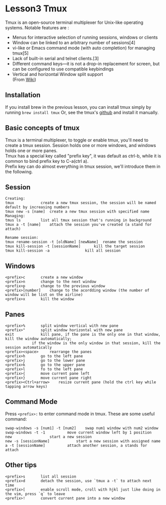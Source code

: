 # Lesson3 Tmux
Tmux is an open-source terminal multiplexer for Unix-like operating systems.
Notable features are :
- Menus for interactive selection of running sessions, windows or clients
- Window can be linked to an arbitrary number of sessions[4]
- vi-like or Emacs command mode (with auto completion) for managing tmux[5]
- Lack of built-in serial and telnet clients.[3]
- Different command keys—it is not a drop-in replacement for screen, but can be configured to use compatible keybindings
- Vertical and horizontal Window split support  
(From [Wiki](https://en.wikipedia.org/wiki/Tmux))

## Installation
If you install brew in the previous lesson, you can install tmux simply by running `brew install tmux`
Or, see the tmux's [github](https://github.com/tmux/tmux) and install it manually.

## Basic concepts of tmux 
Tmux is a terminal multiplexer, to toggle or enable tmux, you'll need to create a tmux session. Session holds one or more windows, and windows holds one or more panes.  
Tmux has a special key called "prefix key", it was default as ctrl-b, while it is common to bind prefix key to C-a(ctrl a).  
Prefix key can do almost everything in tmux session, we'll introduce them in the following.  

## Session
```
Creating: 
tmux			create a new tmux session, the session will be named default by increasing numbers
tmux new -s [name]	create a new tmux session with specified name
Managing: 
tmus ls			list all tmux session that's running in background
tmux a -t [name] 	attach the session you've created (a stand for attach)
```
```
Rename session: 
tmux rename-session -t [oldName] [newName]	rename the session
tmux kill-session -t [sessionName]		kill the target session
tmux kill-session -a 				kill all session
```
## Windows
```
<prefix>c		create a new window 
<prefix>n		change to the next window 
<prefix>p		change to the previous window 
<prefix>[number]	change to the acordding window (the number of window will be list on the airline)
<prefix>x		kill the window
```

## Panes
```
<prefix>%		split window vertical with new pane
<prefix>"		split window horizontal with new pane
exit			kill pane, if the pane is the only one in that window, kill the window automatically; 
			if the window is the only window in that session, kill the session automatically
<prefix><space> 	rearrange the panes
<prefix>h		go to the left pane
<prefix>j		go to the lower pane
<prefix>k		go to the upper pane
<prefix>l		fo to the left pane
<prefix>{		move current pane left 
<prefix>}		move current pane right
<prefix><Ctrl+arrow>	resize current pane (hold the ctrl key while tapping arrow keys)
```

## Command Mode 
Press `<prefix>:` to enter command mode in tmux. These are some useful command: 
```
swap-windows -s [num1] -t [num2] 	swap num1 window with num2 window 
swap-windows -t -1 			move current window left by 1 position 
new					start a new session
new -s [sessionName]			start a new session with assigned name  
a -t [sessionName]			attach another session, a stands for attach
```

## Other tips
```
<prefix>s 		list all session 
<prefix>d		detach the session, use `tmux a -t` to attach next time
<prefix>[		enable scroll mode, croll with hjkl just like doing in the vim, press `q` to leave
<prefix>!		convert current pane into a new window
```
